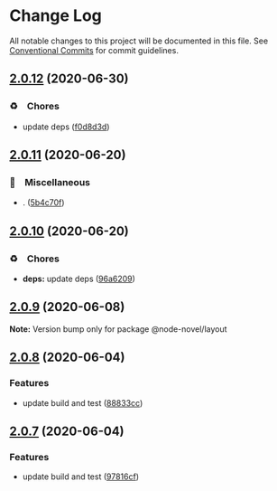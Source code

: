 # Change Log

All notable changes to this project will be documented in this file.
See [Conventional Commits](https://conventionalcommits.org) for commit guidelines.

## [2.0.12](https://github.com/bluelovers/ws-node-novel/compare/@node-novel/layout@2.0.11...@node-novel/layout@2.0.12) (2020-06-30)


### ♻️　Chores

* update deps ([f0d8d3d](https://github.com/bluelovers/ws-node-novel/commit/f0d8d3d96cef067e3f1c2bc8c5e4110110d5c25b))





## [2.0.11](https://github.com/bluelovers/ws-node-novel/compare/@node-novel/layout@2.0.10...@node-novel/layout@2.0.11) (2020-06-20)


### 🔖　Miscellaneous

* . ([5b4c70f](https://github.com/bluelovers/ws-node-novel/commit/5b4c70fc018e2f2622187143859a9783c5370849))





## [2.0.10](https://github.com/bluelovers/ws-node-novel/compare/@node-novel/layout@2.0.9...@node-novel/layout@2.0.10) (2020-06-20)


### ♻️　Chores

* **deps:** update deps ([96a6209](https://github.com/bluelovers/ws-node-novel/commit/96a62099f0774dae433a16b9e20f2c4ddd518749))





## [2.0.9](https://github.com/bluelovers/ws-node-novel/compare/@node-novel/layout@2.0.8...@node-novel/layout@2.0.9) (2020-06-08)

**Note:** Version bump only for package @node-novel/layout





## [2.0.8](https://github.com/bluelovers/ws-node-novel/compare/@node-novel/layout@2.0.7...@node-novel/layout@2.0.8) (2020-06-04)


### Features

* update build and test ([88833cc](https://github.com/bluelovers/ws-node-novel/commit/88833cc50b3b3194adfc3683fe2fca73c8ef8424))





## [2.0.7](https://github.com/bluelovers/ws-node-novel/compare/@node-novel/layout@2.0.6...@node-novel/layout@2.0.7) (2020-06-04)


### Features

* update build and test ([97816cf](https://github.com/bluelovers/ws-node-novel/commit/97816cfc4ef513d3cdeb5fc525a010543123fa76))
